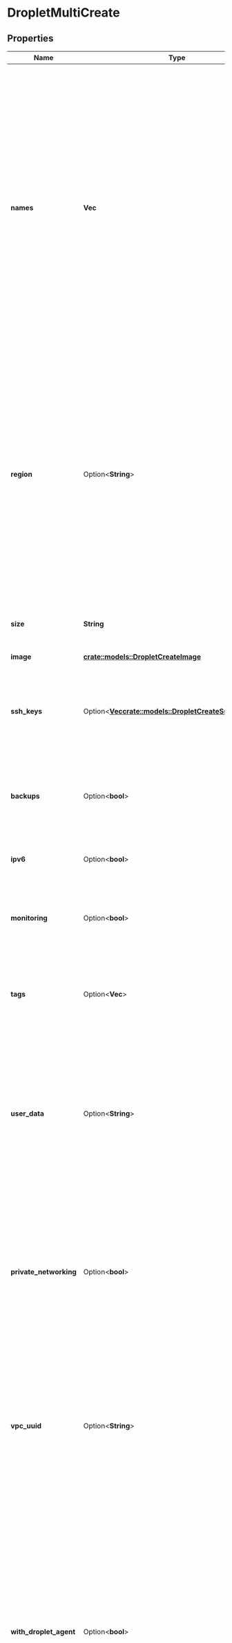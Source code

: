 # DropletMultiCreate

## Properties

Name | Type | Description | Notes
------------ | ------------- | ------------- | -------------
**names** | **Vec<String>** | An array of human human-readable strings you wish to use when displaying the Droplet name. Each name, if set to a domain name managed in the DigitalOcean DNS management system, will configure a PTR record for the Droplet. Each name set during creation will also determine the hostname for the Droplet in its internal configuration. | 
**region** | Option<**String**> | The slug identifier for the region that you wish to deploy the Droplet in. If the specific datacenter is not not important, a slug prefix (e.g. `nyc`) can be used to deploy the Droplet in any of the that region's locations (`nyc1`, `nyc2`, or `nyc3`). If the region is omitted from the create request completely, the Droplet may deploy in any region. | [optional]
**size** | **String** | The slug identifier for the size that you wish to select for this Droplet. | 
**image** | [**crate::models::DropletCreateImage**](droplet_create_image.md) |  | 
**ssh_keys** | Option<[**Vec<crate::models::DropletCreateSshKeysInner>**](droplet_create_ssh_keys_inner.md)> | An array containing the IDs or fingerprints of the SSH keys that you wish to embed in the Droplet's root account upon creation. | [optional][default to []]
**backups** | Option<**bool**> | A boolean indicating whether automated backups should be enabled for the Droplet. | [optional][default to false]
**ipv6** | Option<**bool**> | A boolean indicating whether to enable IPv6 on the Droplet. | [optional][default to false]
**monitoring** | Option<**bool**> | A boolean indicating whether to install the DigitalOcean agent for monitoring. | [optional][default to false]
**tags** | Option<**Vec<String>**> | A flat array of tag names as strings to apply to the Droplet after it is created. Tag names can either be existing or new tags. | [optional][default to []]
**user_data** | Option<**String**> | A string containing 'user data' which may be used to configure the Droplet on first boot, often a 'cloud-config' file or Bash script. It must be plain text and may not exceed 64 KiB in size. | [optional]
**private_networking** | Option<**bool**> | This parameter has been deprecated. Use `vpc_uuid` instead to specify a VPC network for the Droplet. If no `vpc_uuid` is provided, the Droplet will be placed in your account's default VPC for the region. | [optional][default to false]
**vpc_uuid** | Option<**String**> | A string specifying the UUID of the VPC to which the Droplet will be assigned. If excluded, the Droplet will be assigned to your account's default VPC for the region. | [optional]
**with_droplet_agent** | Option<**bool**> | A boolean indicating whether to install the DigitalOcean agent used for providing access to the Droplet web console in the control panel. By default, the agent is installed on new Droplets but installation errors (i.e. OS not supported) are ignored. To prevent it from being installed, set to `false`. To make installation errors fatal, explicitly set it to `true`. | [optional]

[[Back to Model list]](../README.md#documentation-for-models) [[Back to API list]](../README.md#documentation-for-api-endpoints) [[Back to README]](../README.md)


